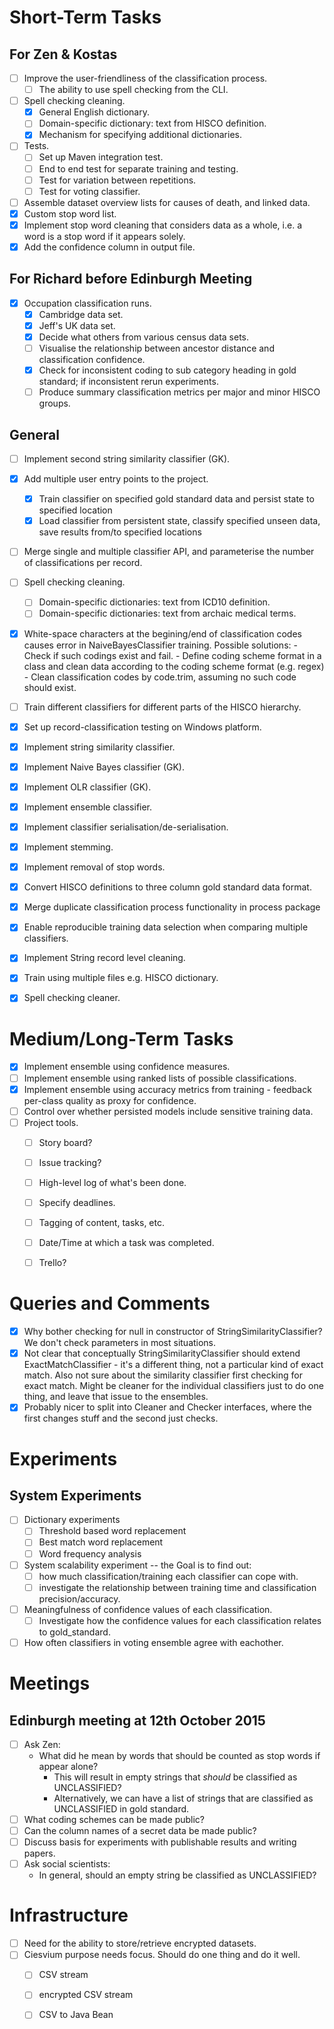  
# Short-Term Tasks
 
## For Zen & Kostas

- [ ] Improve the user-friendliness of the classification process.
   - [ ] The ability to use spell checking from the CLI.
- [ ] Spell checking cleaning.
   - [x] General English dictionary.
   - [ ] Domain-specific dictionary: text from HISCO definition.
   - [x] Mechanism for specifying additional dictionaries.
- [ ] Tests.
   - [ ] Set up Maven integration test.
   - [ ] End to end test for separate training and testing.
   - [ ] Test for variation between repetitions.
   - [ ] Test for voting classifier.
- [ ] Assemble dataset overview lists for causes of death, and linked data.
- [x] Custom stop word list.
- [x] Implement stop word cleaning that considers data as a whole, i.e. a word is a stop word if it appears solely.
- [x] Add the confidence column in output file.

## For Richard before Edinburgh Meeting

- [x] Occupation classification runs.
   - [x] Cambridge data set.
   - [x] Jeff's UK data set.
   - [x] Decide what others from various census data sets.
   - [ ] Visualise the relationship between ancestor distance and classification confidence.
   - [x] Check for inconsistent coding to sub category heading in gold standard; if inconsistent rerun experiments.
   - [ ] Produce summary classification metrics per major and minor HISCO groups.
   
## General

- [ ] Implement second string similarity classifier (GK).
- [x] Add multiple user entry points to the project.
   - [x] Train classifier on specified gold standard data and persist state to specified location
   - [x] Load classifier from persistent state, classify specified unseen data, save results from/to specified locations
- [ ] Merge single and multiple classifier API, and parameterise the number of classifications per record.
- [ ] Spell checking cleaning.
   - [ ] Domain-specific dictionaries: text from ICD10 definition.
   - [ ] Domain-specific dictionaries: text from archaic medical terms.
- [x] White-space characters at the begining/end of classification codes causes error in NaiveBayesClassifier training.
   Possible solutions:
      - Check if such codings exist and fail.
      - Define coding scheme format in a class and clean data according to the coding scheme format (e.g. regex)
      - Clean classification codes by code.trim, assuming no such code should exist.
- [ ] Train different classifiers for different parts of the HISCO hierarchy.
- [x] Set up record-classification testing on Windows platform.
- [x] Implement string similarity classifier.
- [x] Implement Naive Bayes classifier (GK).
- [x] Implement OLR classifier (GK).
- [x] Implement ensemble classifier.
- [x] Implement classifier serialisation/de-serialisation.
- [x] Implement stemming.
- [x] Implement removal of stop words.
- [x] Convert HISCO definitions to three column gold standard data format.
- [x] Merge duplicate classification process functionality in process package
- [x] Enable reproducible training data selection when comparing multiple classifiers.
- [x] Implement String record level cleaning.
- [x] Train using multiple files e.g. HISCO dictionary.
- [x] Spell checking cleaner.


# Medium/Long-Term Tasks

- [x] Implement ensemble using confidence measures.
- [ ] Implement ensemble using ranked lists of possible classifications.
- [x] Implement ensemble using accuracy metrics from training - feedback per-class quality as proxy for confidence.
- [ ] Control over whether persisted models include sensitive training data.
- [ ] Project tools.
   - [ ] Story board?
   - [ ] Issue tracking?
   - [ ] High-level log of what's been done.
   - [ ] Specify deadlines.
   - [ ] Tagging of content, tasks, etc.
   - [ ] Date/Time at which a task was completed.
   - [ ] Trello?


# Queries and Comments

- [x] Why bother checking for null in constructor of StringSimilarityClassifier? We don't check parameters in most situations.
- [x] Not clear that conceptually StringSimilarityClassifier should extend ExactMatchClassifier - it's a different thing, not a particular kind of exact match. Also not sure about the similarity classifier first checking for exact match. Might be cleaner for the individual classifiers just to do one thing, and leave that issue to the ensembles.
- [x] Probably nicer to split into Cleaner and Checker interfaces, where the first changes stuff and the second just checks.

# Experiments

## System Experiments

- [ ] Dictionary experiments
   - [ ] Threshold based word replacement
   - [ ] Best match word replacement
   - [ ] Word frequency analysis
- [ ] System scalability experiment -- the Goal is to find out:
   - [ ] how much classification/training each classifier can cope with.
   - [ ] investigate the relationship between training time and classification precision/accuracy.
- [ ] Meaningfulness of confidence values of each classification.
   - [ ] Investigate how the confidence values for each classification relates to gold_standard.
- [ ] How often classifiers in voting ensemble agree with eachother.

# Meetings

## Edinburgh meeting at 12th October 2015

- [ ] Ask Zen:
   - What did he mean by words that should be counted as stop words if appear alone?
      - This will result in empty strings that *should* be classified as UNCLASSIFIED?
      - Alternatively, we can have a list of strings that are classified as UNCLASSIFIED in gold standard.
- [ ] What coding schemes can be made public?
- [ ] Can the column names of a secret data be made public?
- [ ] Discuss basis for experiments with publishable results and writing papers.
- [ ] Ask social scientists: 
   - In general, should an empty string be classified as UNCLASSIFIED?

# Infrastructure

- [ ] Need for the ability to store/retrieve encrypted datasets.
- [ ] Ciesvium purpose needs focus. Should do one thing and do it well.
   - [ ] CSV stream
   - [ ] encrypted CSV stream
   - [ ] CSV to Java Bean


